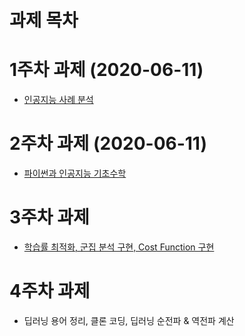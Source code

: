 # 과제 목차

# 1주차 과제 (2020-06-11) 

- [인공지능 사례 분석 ](https://github.com/KyoungSooKim/gj-assignments/blob/master/1%EC%A3%BC%EC%B0%A8%EA%B3%BC%EC%A0%9C.ipynb)


# 2주차 과제 (2020-06-11)

- [파이썬과 인공지능 기초수학](https://github.com/KyoungSooKim/gj-assignments/blob/master/2%EC%A3%BC%EC%B0%A8%EA%B3%BC%EC%A0%9C.ipynb)

# 3주차 과제

- [학습률 최적화, 군집 분석 구현, Cost Function 구현](https://github.com/KyoungSooKim/gj-assignments/blob/master/3%EC%A3%BC%EC%B0%A8_%EA%B3%BC%EC%A0%9C.ipynb)


# 4주차 과제

* 딥러닝 용어 정리, 클론 코딩, 딥러닝 순전파 & 역전파 계산
